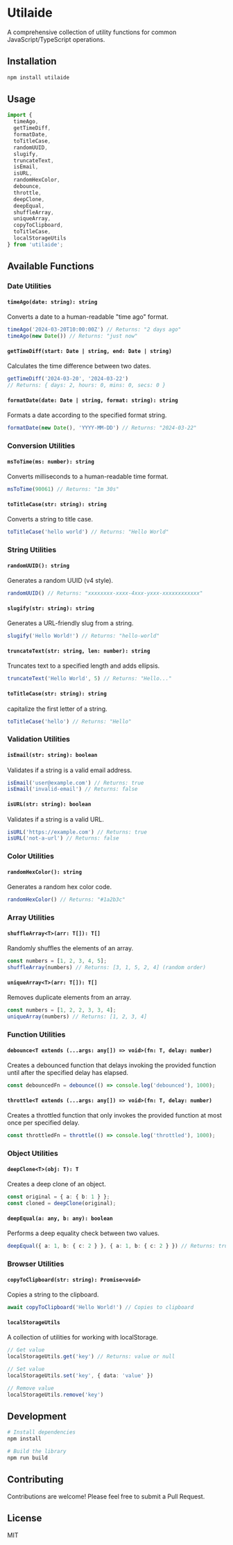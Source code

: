 # Utilaide

A comprehensive collection of utility functions for common JavaScript/TypeScript operations.

## Installation

```bash
npm install utilaide
```

## Usage

```typescript
import { 
  timeAgo,
  getTimeDiff,
  formatDate,
  toTitleCase,
  randomUUID,
  slugify,
  truncateText,
  isEmail,
  isURL,
  randomHexColor,
  debounce,
  throttle,
  deepClone,
  deepEqual,
  shuffleArray,
  uniqueArray,
  copyToClipboard,
  toTitleCase,
  localStorageUtils
} from 'utilaide';
```

## Available Functions

### Date Utilities

#### `timeAgo(date: string): string`
Converts a date to a human-readable "time ago" format.

```typescript
timeAgo('2024-03-20T10:00:00Z') // Returns: "2 days ago"
timeAgo(new Date()) // Returns: "just now"
```

#### `getTimeDiff(start: Date | string, end: Date | string)`
Calculates the time difference between two dates.

```typescript
getTimeDiff('2024-03-20', '2024-03-22') 
// Returns: { days: 2, hours: 0, mins: 0, secs: 0 }
```

#### `formatDate(date: Date | string, format: string): string`
Formats a date according to the specified format string.

```typescript
formatDate(new Date(), 'YYYY-MM-DD') // Returns: "2024-03-22"
```

### Conversion Utilities

#### `msToTime(ms: number): string`
Converts milliseconds to a human-readable time format.

```typescript
msToTime(90061) // Returns: "1m 30s"
```

#### `toTitleCase(str: string): string`
Converts a string to title case.

```typescript
toTitleCase('hello world') // Returns: "Hello World"
```

### String Utilities

#### `randomUUID(): string`
Generates a random UUID (v4 style).

```typescript
randomUUID() // Returns: "xxxxxxxx-xxxx-4xxx-yxxx-xxxxxxxxxxxx"
```

#### `slugify(str: string): string`
Generates a URL-friendly slug from a string.

```typescript
slugify('Hello World!') // Returns: "hello-world"
```

#### `truncateText(str: string, len: number): string`
Truncates text to a specified length and adds ellipsis.

```typescript
truncateText('Hello World', 5) // Returns: "Hello..."
```

#### `toTitleCase(str: string): string`
capitalize the first letter of a string.

```typescript
toTitleCase('hello') // Returns: "Hello"
```

### Validation Utilities

#### `isEmail(str: string): boolean`
Validates if a string is a valid email address.

```typescript
isEmail('user@example.com') // Returns: true
isEmail('invalid-email') // Returns: false
```

#### `isURL(str: string): boolean`
Validates if a string is a valid URL.

```typescript
isURL('https://example.com') // Returns: true
isURL('not-a-url') // Returns: false
```

### Color Utilities

#### `randomHexColor(): string`
Generates a random hex color code.

```typescript
randomHexColor() // Returns: "#1a2b3c"
```

### Array Utilities

#### `shuffleArray<T>(arr: T[]): T[]`
Randomly shuffles the elements of an array.

```typescript
const numbers = [1, 2, 3, 4, 5];
shuffleArray(numbers) // Returns: [3, 1, 5, 2, 4] (random order)
```

#### `uniqueArray<T>(arr: T[]): T[]`
Removes duplicate elements from an array.

```typescript
const numbers = [1, 2, 2, 3, 3, 4];
uniqueArray(numbers) // Returns: [1, 2, 3, 4]
```

### Function Utilities

#### `debounce<T extends (...args: any[]) => void>(fn: T, delay: number)`
Creates a debounced function that delays invoking the provided function until after the specified delay has elapsed.

```typescript
const debouncedFn = debounce(() => console.log('debounced'), 1000);
```

#### `throttle<T extends (...args: any[]) => void>(fn: T, delay: number)`
Creates a throttled function that only invokes the provided function at most once per specified delay.

```typescript
const throttledFn = throttle(() => console.log('throttled'), 1000);
```

### Object Utilities

#### `deepClone<T>(obj: T): T`
Creates a deep clone of an object.

```typescript
const original = { a: { b: 1 } };
const cloned = deepClone(original);
```

#### `deepEqual(a: any, b: any): boolean`
Performs a deep equality check between two values.

```typescript
deepEqual({ a: 1, b: { c: 2 } }, { a: 1, b: { c: 2 } }) // Returns: true
```

### Browser Utilities

#### `copyToClipboard(str: string): Promise<void>`
Copies a string to the clipboard.

```typescript
await copyToClipboard('Hello World!') // Copies to clipboard
```

#### `localStorageUtils`
A collection of utilities for working with localStorage.

```typescript
// Get value
localStorageUtils.get('key') // Returns: value or null

// Set value
localStorageUtils.set('key', { data: 'value' })

// Remove value
localStorageUtils.remove('key')
```

## Development

```bash
# Install dependencies
npm install

# Build the library
npm run build
```

## Contributing

Contributions are welcome! Please feel free to submit a Pull Request.

## License

MIT


